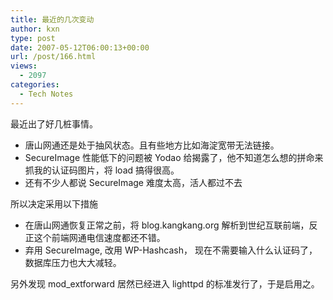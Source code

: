```yaml
---
title: 最近的几次变动
author: kxn
type: post
date: 2007-05-12T06:00:13+00:00
url: /post/166.html
views:
  - 2097
categories:
  - Tech Notes
---
```


最近出了好几桩事情。

- 唐山网通还是处于抽风状态。且有些地方比如海淀宽带无法链接。
- SecureImage 性能低下的问题被 Yodao 给揭露了，他不知道怎么想的拼命来抓我的认证码图片，将 load 搞得很高。
- 还有不少人都说 SecureImage 难度太高，活人都过不去

所以决定采用以下措施

- 在唐山网通恢复正常之前，将 blog.kangkang.org 解析到世纪互联前端，反正这个前端网通电信速度都还不错。
- 弃用 SecureImage, 改用 WP-Hashcash， 现在不需要输入什么认证码了，数据库压力也大大减轻。

另外发现 mod_extforward 居然已经进入 lighttpd 的标准发行了，于是启用之。
